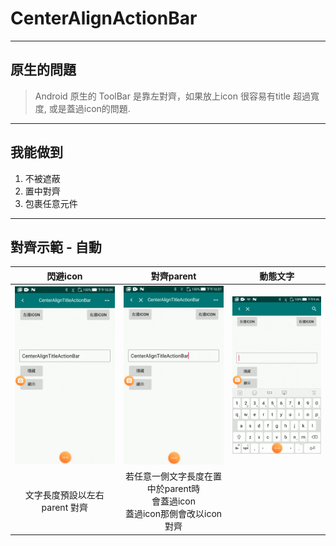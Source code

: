 
# CenterAlignActionBar

----
## 原生的問題
> Android 原生的 ToolBar 是靠左對齊，如果放上icon 很容易有title 超過寬度, 或是蓋過icon的問題.

----
## 我能做到

1. 不被遮蔽
2. 置中對齊
3. 包裹任意元件

----
## 對齊示範 - 自動
|                                                        閃避icon                                                         |                                                                            對齊parent                                                                            |                                                       動態文字                                                       |
|:-----------------------------------------------------------------------------------------------------------------------:|:---------------------------------------------------------------------------------------------------------------------------------------------------------------:|:-------------------------------------------------------------------------------------------------------------------:|
| ![閃避icon](https://github.com/voarlese/CenterAlignTitleActionBar/blob/master/gif/center_parent.gif) | ![對齊parent](https://github.com/voarlese/CenterAlignTitleActionBar/blob/master/gif/center_icon.gif) | ![動態文字](https://github.com/voarlese/CenterAlignTitleActionBar/blob/master/gif/%E5%8B%95%E6%85%8B%E6%96%87%E5%AD%97.gif) |
|          文字長度預設以左右 parent 對齊                                                         |   若任意一側文字長度在置中於parent時<br>會蓋過icon<br>蓋過icon那側會改以icon 對齊                                                                                                                                          |                                                                                                                     |


